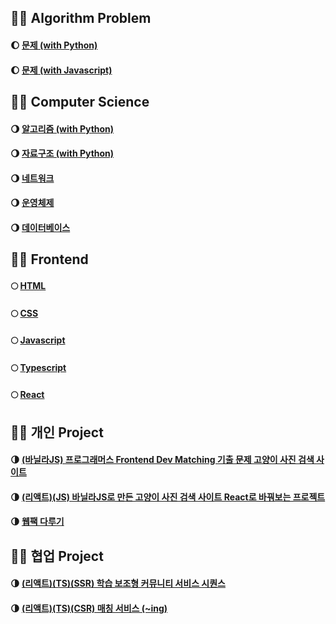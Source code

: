 ## 🧑‍💻 Algorithm Problem

#### 🌔 <a href="https://github.com/geunu97/Algorithm_Python" title="알고리즘" target="_blank">문제 (with Python)</a>

#### 🌔 <a href="https://github.com/geunu97/Algorithm_Javascript" title="자료구조" target="_blank">문제 (with Javascript)</a>

## 🧑‍💻 Computer Science

#### 🌖 <a href="https://geunu97-1.notion.site/0355d1fba4f74ea89122a71f1bad7ebc" title="알고리즘" target="_blank">알고리즘 (with Python)</a>

#### 🌖 <a href="https://geunu97-1.notion.site/7f5e9ca750f6453ebb3b8a21e1878f9a" title="자료구조" target="_blank">자료구조 (with Python)</a>

#### 🌖 <a href="https://geunu97-1.notion.site/8a8f38b9b4a8401fa97def4b79b4e52a" title="네트워크" target="_blank">네트워크</a>

#### 🌖 <a href="https://geunu97-1.notion.site/72cccca0d85d44ea82410c4ca8d1a23b" title="운영체제" target="_blank">운영체제</a>

#### 🌖 <a href="https://geunu97-1.notion.site/c89c7fe8c8124c80b64660f8db7a383d" title="데이터베이스" target="_blank">데이터베이스</a>

## 👨‍💻 Frontend

#### 🌕 <a href="https://www.notion.so/geunu97-6/HTML-9c18e99cd6d648eeb25797b0cfb0d9a3" title="HTML" target="_blank">HTML</a>

#### 🌕 <a href="https://geunu97-6.notion.site/CSS-606fd8a2fce948a6a96d063223500be7" title="CSS" target="_blank">CSS</a>

#### 🌕 <a href="https://geunu97-6.notion.site/Javascript-JS-6c3e9a89885246e99ca33438609b6fd3" title="자바스크립트" target="_blank">Javascript</a>

#### 🌕 <a href="https://geunu97-6.notion.site/TypeScript-TS-714d19f5ee1e4be29f9b1c78ad0a2a15" title="타입스크립트" target="_blank">Typescript</a>

#### 🌕 <a href="https://geunu97-6.notion.site/React-48a04ad2c3a141bfb23bfe11e6c20b4c" title="React" target="_blank">React</a>

## 👨‍💻 개인 Project

#### 🌗 <a href="https://github.com/geunu97/Repository_Web_VanillaJS1" title="고양이 사진 검색 사이트" target="_blank">(바닐라JS) 프로그래머스 Frontend Dev Matching 기출 문제 고양이 사진 검색 사이트 </a>

#### 🌗 <a href="https://github.com/geunu97/Repository_React_Cat" title="고양이 사진 검색 사이트" target="_blank">(리액트)(JS) 바닐라JS로 만든 고양이 사진 검색 사이트 React로 바꿔보는 프로젝트 </a>

#### 🌗 <a href="https://github.com/geunu97/Webpack">웹팩 다루기 </a>

## 👨‍💻 협업 Project

#### 🌗 <a href="https://github.com/cbnu-sequence/sequence-web-front" title="Sequence">(리액트)(TS)(SSR) 학습 보조형 커뮤니티 서비스 시퀀스 </a>

#### 🌗 <a href="https://github.com/Matching-Sports/matching-web-front" title="Matching">(리액트)(TS)(CSR) 매칭 서비스 (~ing) </a>
